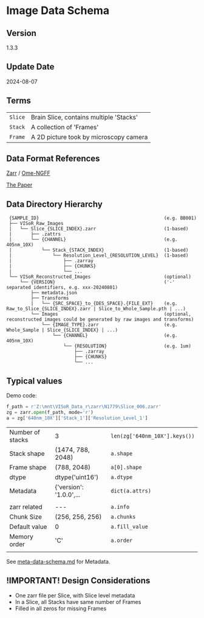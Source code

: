 # Image Data Schema

## Version
1.3.3

## Update Date
2024-08-07

## Terms
|||
|---|---|
| `Slice` | Brain Slice, contains multiple 'Stacks' |
| `Stack` | A collection of 'Frames' |
| `Frame` | A 2D picture took by microscopy camera | 

## Data Format References
[Zarr](https://zarr.readthedocs.io/en/stable/spec/v2.html) / [Ome-NGFF](https://ngff.openmicroscopy.org/latest/)

[The Paper](https://www.nature.com/articles/s41592-021-01326-w)

## Data Directory Hierarchy
```
 {SAMPLE_ID}                                              (e.g. BB001)
 ├── VISoR_Raw_Images
 |   └── Slice_{SLICE_INDEX}.zarr                         (1-based)
 |       ├── .zattrs
 |       └── {CHANNEL}                                    (e.g. 405nm_10X)
 |           └── Stack_{STACK_INDEX}                      (1-based)
 |               └── Resolution_Level_{RESOLUTION_LEVEL}  (1-based)
 |                   ├── .zarray
 |                   ├── {CHUNKS}
 |                   └── ...
 └── VISoR_Reconstructed_Images                           (optional)
     └── {VERSION}                                        ('-' separated identifiers, e.g. xxx-20240801)
         ├── metadata.json
         ├── Transforms
         |   └── {SRC_SPACE}_to_{DES_SPACE}.{FILE_EXT}    (e.g. Raw_to_Slice_{SLICE_INDEX}.zarr | Slice_to_Whole_Sample.pth | ...)
         └── Images                                       (optional, reconstructed images could be generated by raw images and transforms)
             └── {IMAGE_TYPE}.zarr                        (e.g. Whole_Sample | Slice_{SLICE_INDEX} | ...)
                 └── {CHANNEL}                            (e.g. 405nm_10X)
                     └── {RESOLUTION}                     (e.g. 1um)
                         ├── .zarray
                         ├── {CHUNKS}
                         └── ...
```

## Typical values

Demo code:
```python
f_path = r'Z:\mnt\VISoR_Data_r\zarr\N1779\Slice_006.zarr'
zg = zarr.open(f_path, mode='r')
a = zg['640nm_10X']['Stack_1']['Resolution_Level_1']
```

||||
|---|---|---|
| Number of stacks | 3 | `len(zg['640nm_10X'].keys())` |
| Stack shape | (1474, 788, 2048) | `a.shape`       |
| Frame shape | (788, 2048)       | `a[0].shape`    |
| dtype       | dtype('uint16')   | `a.dtype`       |
| Metadata    | {'version': '1.0.0',... | `dict(a.attrs)` |
||||
| zarr related  |---| `a.info` |
| Chunk Size    | (256, 256, 256) | `a.chunks`     |
| Default value | 0               | `a.fill_value` |
| Memory order  | 'C'             | `a.order` |
||||

See [meta-data-schema.md](meta-data-schema.md) for Metadata.

## **!IMPORTANT!** Design Considerations 
- One zarr file per Slice, with Slice level metadata
- In a Slice, all Stacks have same number of Frames
- Filled in all zeros for missing Frames
